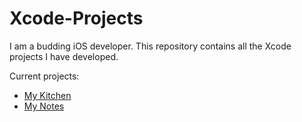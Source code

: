 # Xcode-Projects
I am a budding iOS developer. This repository contains all the Xcode projects I have developed.

Current projects:
- [My Kitchen](/My%20Kitchen)
- [My Notes](/My%Notes)
